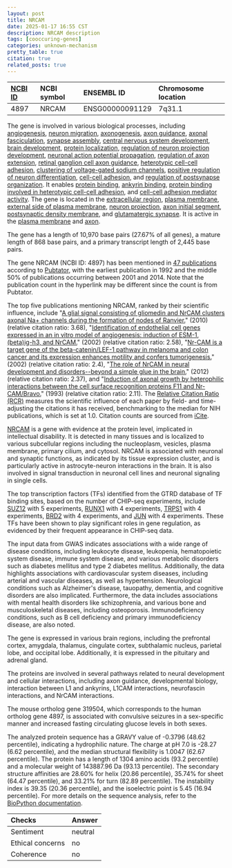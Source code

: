 ```yaml
---
layout: post
title: NRCAM
date: 2025-01-17 16:55 CST
description: NRCAM description
tags: [cooccuring-genes]
categories: unknown-mechanism
pretty_table: true
citation: true
related_posts: true
---
```




| [NCBI ID](https://www.ncbi.nlm.nih.gov/gene/4897) | NCBI symbol | ENSEMBL ID | Chromosome location |
| :-------- | :------- | :-------- | :------- |
| 4897  | NRCAM | ENSG00000091129 | 7q31.1 |



The gene is involved in various biological processes, including [angiogenesis](https://amigo.geneontology.org/amigo/term/GO:0001525), [neuron migration](https://amigo.geneontology.org/amigo/term/GO:0001764), [axonogenesis](https://amigo.geneontology.org/amigo/term/GO:0007409), [axon guidance](https://amigo.geneontology.org/amigo/term/GO:0007411), [axonal fasciculation](https://amigo.geneontology.org/amigo/term/GO:0007413), [synapse assembly](https://amigo.geneontology.org/amigo/term/GO:0007416), [central nervous system development](https://amigo.geneontology.org/amigo/term/GO:0007417), [brain development](https://amigo.geneontology.org/amigo/term/GO:0007420), [protein localization](https://amigo.geneontology.org/amigo/term/GO:0008104), [regulation of neuron projection development](https://amigo.geneontology.org/amigo/term/GO:0010975), [neuronal action potential propagation](https://amigo.geneontology.org/amigo/term/GO:0019227), [regulation of axon extension](https://amigo.geneontology.org/amigo/term/GO:0030516), [retinal ganglion cell axon guidance](https://amigo.geneontology.org/amigo/term/GO:0031290), [heterotypic cell-cell adhesion](https://amigo.geneontology.org/amigo/term/GO:0034113), [clustering of voltage-gated sodium channels](https://amigo.geneontology.org/amigo/term/GO:0045162), [positive regulation of neuron differentiation](https://amigo.geneontology.org/amigo/term/GO:0045666), [cell-cell adhesion](https://amigo.geneontology.org/amigo/term/GO:0098609), and [regulation of postsynapse organization](https://amigo.geneontology.org/amigo/term/GO:0099175). It enables [protein binding](https://amigo.geneontology.org/amigo/term/GO:0005515), [ankyrin binding](https://amigo.geneontology.org/amigo/term/GO:0030506), [protein binding involved in heterotypic cell-cell adhesion](https://amigo.geneontology.org/amigo/term/GO:0086080), and [cell-cell adhesion mediator activity](https://amigo.geneontology.org/amigo/term/GO:0098632). The gene is located in the [extracellular region](https://amigo.geneontology.org/amigo/term/GO:0005576), [plasma membrane](https://amigo.geneontology.org/amigo/term/GO:0005886), [external side of plasma membrane](https://amigo.geneontology.org/amigo/term/GO:0009897), [neuron projection](https://amigo.geneontology.org/amigo/term/GO:0043005), [axon initial segment](https://amigo.geneontology.org/amigo/term/GO:0043194), [postsynaptic density membrane](https://amigo.geneontology.org/amigo/term/GO:0098839), and [glutamatergic synapse](https://amigo.geneontology.org/amigo/term/GO:0098978). It is active in the [plasma membrane](https://amigo.geneontology.org/amigo/term/GO:0005886) and [axon](https://amigo.geneontology.org/amigo/term/GO:0030424).


The gene has a length of 10,970 base pairs (27.67% of all genes), a mature length of 868 base pairs, and a primary transcript length of 2,445 base pairs.


The gene NRCAM (NCBI ID: 4897) has been mentioned in [47 publications](https://pubmed.ncbi.nlm.nih.gov/?term=%22NRCAM%22) according to [Pubtator](https://academic.oup.com/nar/article/47/W1/W587/5494727), with the earliest publication in 1992 and the middle 50% of publications occurring between 2001 and 2014. Note that the publication count in the hyperlink may be different since the count is from Pubtator.


The top five publications mentioning NRCAM, ranked by their scientific influence, include "[A glial signal consisting of gliomedin and NrCAM clusters axonal Na+ channels during the formation of nodes of Ranvier.](https://pubmed.ncbi.nlm.nih.gov/20188654)" (2010) (relative citation ratio: 3.68), "[Identification of endothelial cell genes expressed in an in vitro model of angiogenesis: induction of ESM-1, (beta)ig-h3, and NrCAM.](https://pubmed.ncbi.nlm.nih.gov/11866539)" (2002) (relative citation ratio: 2.58), "[Nr-CAM is a target gene of the beta-catenin/LEF-1 pathway in melanoma and colon cancer and its expression enhances motility and confers tumorigenesis.](https://pubmed.ncbi.nlm.nih.gov/12183361)" (2002) (relative citation ratio: 2.4), "[The role of NrCAM in neural development and disorders--beyond a simple glue in the brain.](https://pubmed.ncbi.nlm.nih.gov/22182708)" (2012) (relative citation ratio: 2.37), and "[Induction of axonal growth by heterophilic interactions between the cell surface recognition proteins F11 and Nr-CAM/Bravo.](https://pubmed.ncbi.nlm.nih.gov/8274278)" (1993) (relative citation ratio: 2.11). The [Relative Citation Ratio (RCR)](https://journals.plos.org/plosbiology/article?id=10.1371/journal.pbio.1002541) measures the scientific influence of each paper by field- and time-adjusting the citations it has received, benchmarking to the median for NIH publications, which is set at 1.0. Citation counts are sourced from [iCite](https://icite.od.nih.gov).


[NRCAM](https://www.proteinatlas.org/ENSG00000091129-NRCAM) is a gene with evidence at the protein level, implicated in intellectual disability. It is detected in many tissues and is localized to various subcellular regions including the nucleoplasm, vesicles, plasma membrane, primary cilium, and cytosol. NRCAM is associated with neuronal and synaptic functions, as indicated by its tissue expression cluster, and is particularly active in astrocyte-neuron interactions in the brain. It is also involved in signal transduction in neuronal cell lines and neuronal signaling in single cells.


The top transcription factors (TFs) identified from the GTRD database of TF binding sites, based on the number of CHIP-seq experiments, include [SUZ12](https://www.ncbi.nlm.nih.gov/gene/23512) with 5 experiments, [RUNX1](https://www.ncbi.nlm.nih.gov/gene/861) with 4 experiments, [TRPS1](https://www.ncbi.nlm.nih.gov/gene/7227) with 4 experiments, [BRD2](https://www.ncbi.nlm.nih.gov/gene/6046) with 4 experiments, and [JUN](https://www.ncbi.nlm.nih.gov/gene/3725) with 4 experiments. These TFs have been shown to play significant roles in gene regulation, as evidenced by their frequent appearance in CHIP-seq data.



The input data from GWAS indicates associations with a wide range of disease conditions, including leukocyte disease, leukopenia, hematopoietic system disease, immune system disease, and various metabolic disorders such as diabetes mellitus and type 2 diabetes mellitus. Additionally, the data highlights associations with cardiovascular system diseases, including arterial and vascular diseases, as well as hypertension. Neurological conditions such as Alzheimer's disease, tauopathy, dementia, and cognitive disorders are also implicated. Furthermore, the data includes associations with mental health disorders like schizophrenia, and various bone and musculoskeletal diseases, including osteoporosis. Immunodeficiency conditions, such as B cell deficiency and primary immunodeficiency disease, are also noted.



The gene is expressed in various brain regions, including the prefrontal cortex, amygdala, thalamus, cingulate cortex, subthalamic nucleus, parietal lobe, and occipital lobe. Additionally, it is expressed in the pituitary and adrenal gland.


The proteins are involved in several pathways related to neural development and cellular interactions, including axon guidance, developmental biology, interaction between L1 and ankyrins, L1CAM interactions, neurofascin interactions, and NrCAM interactions.


The mouse ortholog gene 319504, which corresponds to the human ortholog gene 4897, is associated with convulsive seizures in a sex-specific manner and increased fasting circulating glucose levels in both sexes.


The analyzed protein sequence has a GRAVY value of -0.3796 (48.62 percentile), indicating a hydrophilic nature. The charge at pH 7.0 is -28.27 (6.62 percentile), and the median structural flexibility is 1.0047 (62.67 percentile). The protein has a length of 1304 amino acids (93.2 percentile) and a molecular weight of 143887.96 Da (93.13 percentile). The secondary structure affinities are 28.60% for helix (20.86 percentile), 35.74% for sheet (64.47 percentile), and 33.21% for turn (82.89 percentile). The instability index is 39.35 (20.36 percentile), and the isoelectric point is 5.45 (16.94 percentile). For more details on the sequence analysis, refer to the [BioPython documentation](https://biopython.org/docs/1.75/api/Bio.SeqUtils.ProtParam.html).





| Checks    | Answer |
| :-------- | :------- |
| Sentiment  | neutral   |
| Ethical concerns | no     |
| Coherence    | no    |